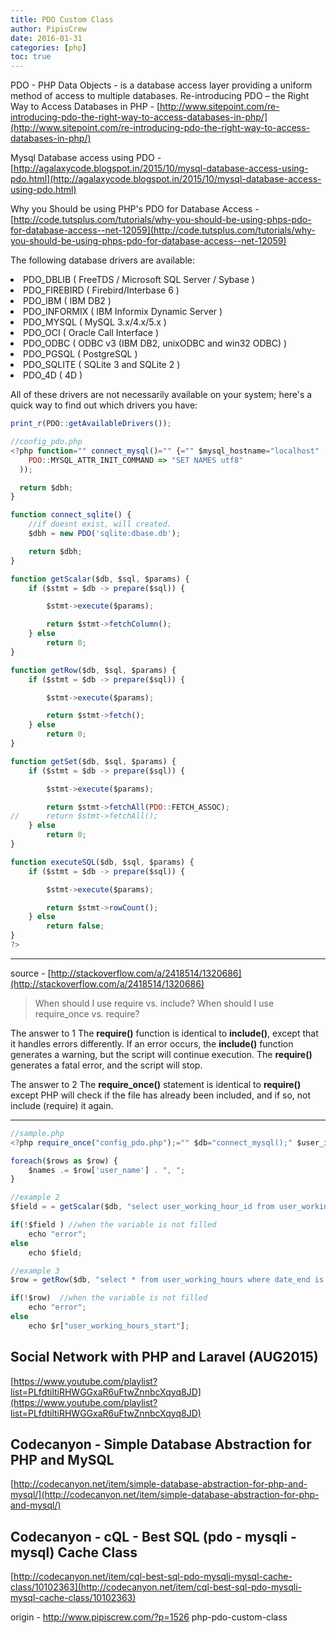 ```yaml
---
title: PDO Custom Class
author: PipisCrew
date: 2016-01-31
categories: [php]
toc: true
---
```


PDO - PHP Data Objects - is a database access layer providing a uniform method of access to multiple databases.
Re-introducing PDO – the Right Way to Access Databases in PHP - [http://www.sitepoint.com/re-introducing-pdo-the-right-way-to-access-databases-in-php/](http://www.sitepoint.com/re-introducing-pdo-the-right-way-to-access-databases-in-php/)

Mysql Database access using PDO - [http://agalaxycode.blogspot.in/2015/10/mysql-database-access-using-pdo.html](http://agalaxycode.blogspot.in/2015/10/mysql-database-access-using-pdo.html)

Why you Should be using PHP's PDO for Database Access - [http://code.tutsplus.com/tutorials/why-you-should-be-using-phps-pdo-for-database-access--net-12059](http://code.tutsplus.com/tutorials/why-you-should-be-using-phps-pdo-for-database-access--net-12059)

The following database drivers are available:

<li>PDO_DBLIB ( FreeTDS / Microsoft SQL Server / Sybase )</li>
<li>PDO_FIREBIRD ( Firebird/Interbase 6 )</li>
<li>PDO_IBM ( IBM DB2 )</li>
<li>PDO_INFORMIX ( IBM Informix Dynamic Server )</li>
<li>PDO_MYSQL ( MySQL 3.x/4.x/5.x )</li>
<li>PDO_OCI ( Oracle Call Interface )</li>
<li>PDO_ODBC ( ODBC v3 (IBM DB2, unixODBC and win32 ODBC) )</li>
<li>PDO_PGSQL ( PostgreSQL )</li>
<li>PDO_SQLITE ( SQLite 3 and SQLite 2 )</li>
<li>PDO_4D ( 4D )</li>

All of these drivers are not necessarily available on your system; here's a quick way to find out which drivers you have:

```js
print_r(PDO::getAvailableDrivers());
```

```js
//config_pdo.php
<?php function="" connect_mysql()="" {="" $mysql_hostname="localhost" ;="" $mysql_user="x" ;="" $mysql_password="x" ;="" $mysql_database="x" ;="" $dbh="new" pdo("mysql:host="$mysql_hostname;dbname=$mysql_database" ,"="" $mysql_user,="" $mysql_password,="" array(="" pdo::attr_errmode=""?> PDO::ERRMODE_EXCEPTION,
    PDO::MYSQL_ATTR_INIT_COMMAND => "SET NAMES utf8"
  ));

  return $dbh;
}

function connect_sqlite() {
	//if doesnt exist, will created.
	$dbh = new PDO('sqlite:dbase.db');

	return $dbh;
}

function getScalar($db, $sql, $params) {
	if ($stmt = $db -> prepare($sql)) {

		$stmt->execute($params);

		return $stmt->fetchColumn();
	} else
		return 0;
}

function getRow($db, $sql, $params) {
	if ($stmt = $db -> prepare($sql)) {

		$stmt->execute($params);

		return $stmt->fetch();
	} else
		return 0;
}

function getSet($db, $sql, $params) {
	if ($stmt = $db -> prepare($sql)) {

		$stmt->execute($params);

		return $stmt->fetchAll(PDO::FETCH_ASSOC);
//		return $stmt->fetchAll();
	} else
		return 0;
}

function executeSQL($db, $sql, $params) {
	if ($stmt = $db -> prepare($sql)) {

		$stmt->execute($params);

		return $stmt->rowCount();
	} else
		return false;
}
?>
```

* * *

source - [http://stackoverflow.com/a/2418514/1320686](http://stackoverflow.com/a/2418514/1320686)

> When should I use require vs. include?
> When should I use require_once vs. require?

The answer to 1
The **require()** function is identical to **include()**, except that it handles errors differently. If an error occurs, the **include()** function generates a warning, but the script will continue execution. The **require()** generates a fatal error, and the script will stop.

The answer to 2
The **require_once()** statement is identical to **require()** except PHP will check if the file has already been included, and if so, not include (require) it again.

* * *

```js
//sample.php
<?php require_once("config_pdo.php");="" $db="connect_mysql();" $user_id="3;" $a="1;" $names="" ;="" example="" 1="" $rows="getSet($db," "select="" *="" from="" users="" where="" user_id=""?>? and user_is_active=?", array($user_id,$a)); //always pass as array, when not have parameters pass plain null

foreach($rows as $row) {
	$names .= $row['user_name'] . ", ";
}

//example 2
$field = = getScalar($db, "select user_working_hour_id from user_working_hours where date_end is null and user_id=? order by user_working_hour_id DESC limit 1",array($user_id));

if(!$field ) //when the variable is not filled
	echo "error";
else 
	echo $field;

//example 3
$row = getRow($db, "select * from user_working_hours where date_end is null and user_id=? order by user_working_hour_id DESC limit 1",array($user_id));

if(!$row)  //when the variable is not filled
	echo "error";
else 
	echo $r["user_working_hours_start"];
```

## Social Network with PHP and Laravel (AUG2015)

[https://www.youtube.com/playlist?list=PLfdtiltiRHWGGxaR6uFtwZnnbcXqyq8JD](https://www.youtube.com/playlist?list=PLfdtiltiRHWGGxaR6uFtwZnnbcXqyq8JD)

## Codecanyon - Simple Database Abstraction for PHP and MySQL

[http://codecanyon.net/item/simple-database-abstraction-for-php-and-mysql/](http://codecanyon.net/item/simple-database-abstraction-for-php-and-mysql/)

## Codecanyon - cQL - Best SQL (pdo - mysqli - mysql) Cache Class

[http://codecanyon.net/item/cql-best-sql-pdo-mysqli-mysql-cache-class/10102363](http://codecanyon.net/item/cql-best-sql-pdo-mysqli-mysql-cache-class/10102363)

origin - http://www.pipiscrew.com/?p=1526 php-pdo-custom-class
